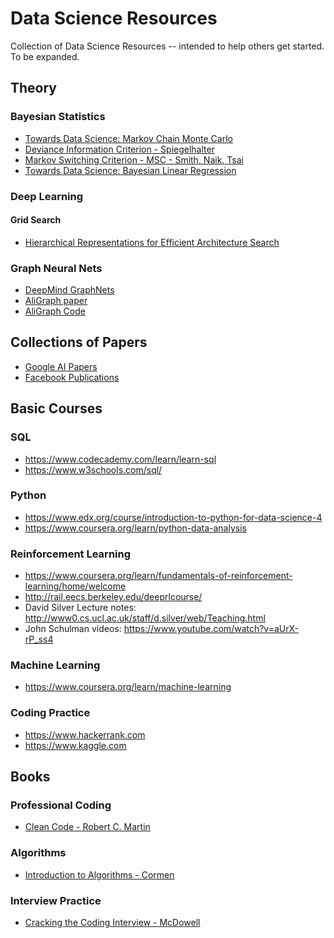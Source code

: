 # Data Science Resources
Collection of Data Science Resources -- intended to help others get started.  To be expanded.

## Theory
### Bayesian Statistics
* [Towards Data Science: Markov Chain Monte Carlo](https://towardsdatascience.com/markov-chain-monte-carlo-291d8a5975ae)
* [Deviance Information Criterion - Spiegelhalter](https://rss.onlinelibrary.wiley.com/doi/10.1111/1467-9868.00353)
* [Markov Switching Criterion - MSC - Smith, Naik, Tsai](https://gsm.ucdavis.edu/sites/main/files/file-attachments/07markovswitchingmodel.pdf)
* [Towards Data Science: Bayesian Linear Regression](https://towardsdatascience.com/introduction-to-bayesian-linear-regression-e66e60791ea7)

### Deep Learning
#### Grid Search
* [Hierarchical Representations for Efficient Architecture Search](https://arxiv.org/abs/1711.00436)

### Graph Neural Nets
* [DeepMind GraphNets](https://github.com/deepmind/graph_nets)
* [AliGraph paper](https://arxiv.org/abs/1902.08730)
* [AliGraph Code](https://github.com/hp027/AliGraph)

## Collections of Papers
* [Google AI Papers](https://ai.google/research/pubs/)
* [Facebook Publications](https://research.fb.com/publications/)


## Basic Courses
### SQL
* https://www.codecademy.com/learn/learn-sql
* https://www.w3schools.com/sql/

### Python
* https://www.edx.org/course/introduction-to-python-for-data-science-4
* https://www.coursera.org/learn/python-data-analysis

### Reinforcement Learning
* https://www.coursera.org/learn/fundamentals-of-reinforcement-learning/home/welcome
* http://rail.eecs.berkeley.edu/deeprlcourse/
* David Silver Lecture notes: http://www0.cs.ucl.ac.uk/staff/d.silver/web/Teaching.html
* John Schulman videos: https://www.youtube.com/watch?v=aUrX-rP_ss4

### Machine Learning
* https://www.coursera.org/learn/machine-learning

### Coding Practice
* https://www.hackerrank.com
* https://www.kaggle.com

## Books
### Professional Coding
* [Clean Code - Robert C. Martin](https://www.amazon.com/Clean-Code-Handbook-Software-Craftsmanship/dp/0132350882/ref=asc_df_0132350882/)

### Algorithms
* [Introduction to Algorithms - Cormen](https://www.amazon.com/Introduction-Algorithms-3rd-MIT-Press/dp/0262033844)

### Interview Practice
* [Cracking the Coding Interview - McDowell](https://www.amazon.com/Cracking-Coding-Interview-Programming-Questions/dp/0984782850)
